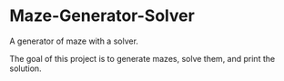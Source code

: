 # Maze-Generator-Solver
A generator of maze with a solver.

The goal of this project is to generate mazes, solve them, and print the solution.
